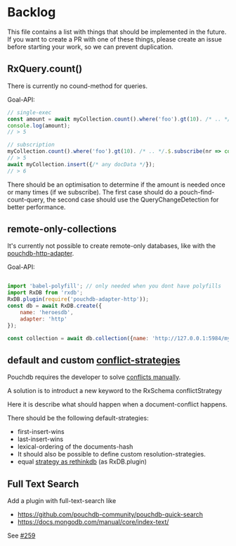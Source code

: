 # Backlog

This file contains a list with things that should be implemented in the future. If you want to create a PR with one of these things, please create an issue before starting your work, so we can prevent duplication.

## RxQuery.count()

There is currently no cound-method for queries.

Goal-API:

```javascript
// single-exec
const amount = await myCollection.count().where('foo').gt(10). /* .. */.exec();
console.log(amount);
// > 5

// subscription
myCollection.count().where('foo').gt(10). /* .. */.$.subscribe(nr => console.log(nr));
// > 5
await myCollection.insert({/* any docData */});
// > 6
```

There should be an optimisation to determine if the amount is needed once or many times (if we subscribe). The first case should do a pouch-find-count-query, the second case should use the QueryChangeDetection for better performance.

## remote-only-collections

It's currently not possible to create remote-only databases, like with the [pouchdb-http-adapter](https://www.npmjs.com/package/pouchdb-adapter-http).

Goal-API:

```javascript

import 'babel-polyfill'; // only needed when you dont have polyfills
import RxDB from 'rxdb';
RxDB.plugin(require('pouchdb-adapter-http'));
const db = await RxDB.create({
    name: 'heroesdb',
    adapter: 'http'
});

const collection = await db.collection({name: 'http://127.0.0.1:5984/mydb', schema: mySchema});


```


## default and custom [conflict-strategies](https://pouchdb.com/guides/conflicts.html)
Pouchdb requires the developer to solve [conflicts manually](https://pouchdb.com/guides/conflicts.html).

A solution is to introduct a new keyword to the RxSchema conflictStrategy

Here it is describe what should happen when a document-conflict happens.

There should be the following default-strategies:

- first-insert-wins
- last-insert-wins
- lexical-ordering of the documents-hash
- It should also be possible to define custom resolution-strategies.
- equal [strategy as rethinkdb](https://rethinkdb.com/api/javascript/insert/) (as RxDB.plugin)



## Full Text Search

Add a plugin with full-text-search like
- https://github.com/pouchdb-community/pouchdb-quick-search
- https://docs.mongodb.com/manual/core/index-text/

See [#259](https://github.com/pubkey/rxdb/issues/259)

